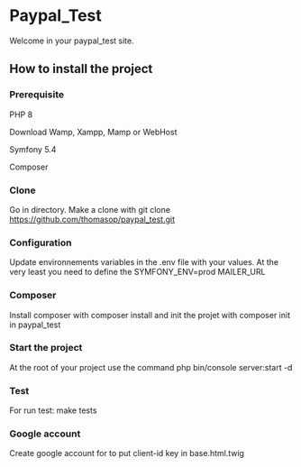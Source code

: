 # Paypal_Test

Welcome in your paypal_test site.

## How to install the project

### Prerequisite
PHP 8

Download Wamp, Xampp, Mamp or WebHost

Symfony 5.4

Composer

### Clone
Go in directory.
Make a clone with git clone https://github.com/thomasop/paypal_test.git

### Configuration
Update environnements variables in the .env file with your values.
At the very least you need to define the SYMFONY_ENV=prod
MAILER_URL

### Composer
Install composer with composer install and init the projet with composer init in paypal_test

### Start the project
At the root of your project use the command php bin/console server:start -d

### Test
For run test: make tests

### Google account
Create google account for to put client-id key in base.html.twig <script src="https://www.paypal.com/sdk/js?client-id=YOUR_KEY&currency=EUR"></script>